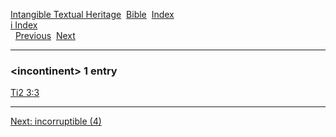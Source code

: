 [Intangible Textual Heritage](../../index)  [Bible](../index) 
[Index](index)   
[i Index](_i_)  
  [Previous](c05797)  [Next](c05799) 

------------------------------------------------------------------------

### &lt;incontinent&gt; 1 entry

[Ti2 3:3](../kjv/ti2003.htm#003)  

------------------------------------------------------------------------

[Next: incorruptible (4)](c05799)
